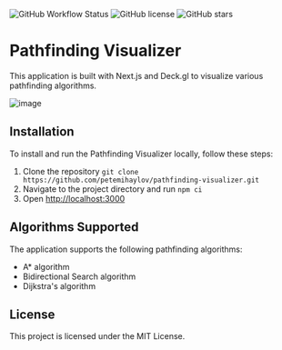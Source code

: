 ![GitHub Workflow Status](https://github.com/petemihaylov/pathfinding-visualizer/actions/workflows/node.js.yml/badge.svg?branch=master)
![GitHub license](https://img.shields.io/github/license/petemihaylov/pathfinding-visualizer)
![GitHub stars](https://img.shields.io/github/stars/petemihaylov/pathfinding-visualizer)

# Pathfinding Visualizer
This application is built with Next.js and Deck.gl to visualize various pathfinding algorithms.

![image](https://github.com/petemihaylov/pathfinding-visualizer/assets/15163891/baf1ebba-3f85-48ca-9ed0-cc6947d38bf5)

## Installation

To install and run the Pathfinding Visualizer locally, follow these steps:

1. Clone the repository `git clone https://github.com/petemihaylov/pathfinding-visualizer.git`
2. Navigate to the project directory and run `npm ci`
3. Open [http://localhost:3000](http://localhost:3000)

## Algorithms Supported

The application supports the following pathfinding algorithms:

- A* algorithm
- Bidirectional Search algorithm
- Dijkstra's algorithm

## License

This project is licensed under the MIT License.
